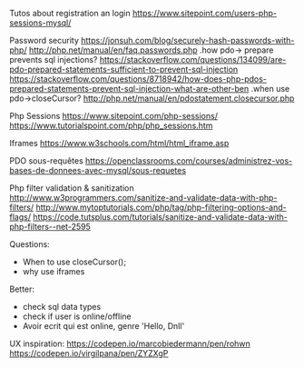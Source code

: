 Tutos about registration an login
https://www.sitepoint.com/users-php-sessions-mysql/

Password security
https://jonsuh.com/blog/securely-hash-passwords-with-php/
http://php.net/manual/en/faq.passwords.php
.how pdo-> prepare prevents sql injections?
https://stackoverflow.com/questions/134099/are-pdo-prepared-statements-sufficient-to-prevent-sql-injection
https://stackoverflow.com/questions/8718942/how-does-php-pdos-prepared-statements-prevent-sql-injection-what-are-other-ben
.when use pdo->closeCursor?
http://php.net/manual/en/pdostatement.closecursor.php

Php Sessions
https://www.sitepoint.com/php-sessions/
https://www.tutorialspoint.com/php/php_sessions.htm

Iframes
https://www.w3schools.com/html/html_iframe.asp

PDO sous-requêtes
https://openclassrooms.com/courses/administrez-vos-bases-de-donnees-avec-mysql/sous-requetes

Php filter validation & sanitization
http://www.w3programmers.com/sanitize-and-validate-data-with-php-filters/
http://www.mytoptutorials.com/php/tag/php-filtering-options-and-flags/
https://code.tutsplus.com/tutorials/sanitize-and-validate-data-with-php-filters--net-2595

Questions:
- When to use closeCursor();
- why use iframes

Better:
- check sql data types
- check if user is online/offline
- Avoir ecrit qui est online, genre 'Hello, Dnll'

UX inspiration:
https://codepen.io/marcobiedermann/pen/rohwn
https://codepen.io/virgilpana/pen/ZYZXgP